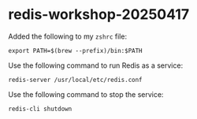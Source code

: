 # redis-workshop-20250417

Added the following to my `zshrc` file: 
```
export PATH=$(brew --prefix)/bin:$PATH
```
 
Use the following command to run Redis as a service: 
```
redis-server /usr/local/etc/redis.conf
```

Use the following command to stop the service: 
```
redis-cli shutdown
```